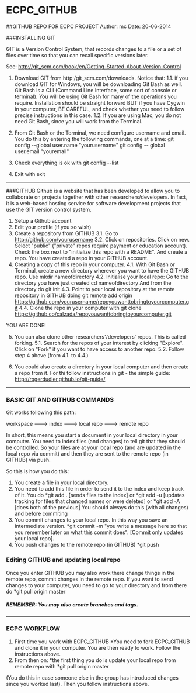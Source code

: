 ECPC_GITHUB
===========

##GITHUB REPO FOR ECPC PROJECT
Author: mc
Date: 20-06-2014

###INSTALLING GIT

GIT is a Version Control System, that records changes to a file or a set of files over time so that you can recall specific versions later. 

See:
http://git_scm.com/book/en/Getting-Started-About-Version-Control
 
1. Download GIT from http:/git_scm.com/downloads.
Notice that: 
1.1. if you download GIT for Windows, you will be downloading Git Bash as well.  Git Bash is a CLI (Command Line Interface, some sort of console or terminal). You will be using Git Bash for many of the operations you require. Installation should be straight forward BUT if you have Cygwin in your computer, BE CAREFUL, and check whether you need to follow precise instructions in this case. 
1.2. If you are using Mac, you do not need Git Bash, since you will work from the Terminal. 

2. From Git Bash or the Terminal, we need configure username and email. You do this by entering the following commands, one at a time:
git config --global user.name "yourusername"
git config -- global user.email "youremail"

3. Check everything is ok with
git config --list

4. Exit with 
exit

---

###GITHUB
Github is a website that has been developed to allow you to collaborate on projects together with other researchers/developers. In fact, it is a web-based hosting service for software development projects that use the GIT version control system.  

1. Setup a Github account
2. Edit your profile (if you so wish)
3. Create a repository from GITHUB
    3.1. Go to http://github.com/yourusername
    3.2. Click on repositories. Click on new. Select "public" ("private" repos require payment or education account). Check the box next to "initialize this repo with a README". And create a repo. You have created a repo in your GITHUB account. 
4. Creating a copy of this repo in your computer.
    4.1. With Git Bash or Terminal, create a new directory wherever you want to have the GITHUB repo. Use 
mkdir nameofdirectory
    4.2. Initialise your local repo: Go to the directory you have just created 
    cd nameofdirectory
    And from the directory do
    git init
    4.3. Point to your local repository at the remote repository in GITHUB doing
    git remote add origin https://github.com/yourusername/repoyouwanttobringtoyourcomputer.git
    4.4. Clone the repo in your computer with
    git clone https://github.co/calzada/repoyouwanttobringtoyourcomputer.git

YOU ARE DONE!

5. You can also clone other researchers'/developers' repos. This is called forking.
    5.1. Search for the repos of your interest by clicking "Explore". Click on "Fork" if you want to have access to another repo.
    5.2. Follow step 4 above (from 4.1. to 4.4.)

6. You could also create a directory in your local computer and then create a repo from it. For thi follow instructions in git - the simple guide:
http://rogerdudler.github.io/git-guide/

---

### BASIC GIT AND GITHUB COMMANDS
Git works following this path:

workspace ---> index ---> local repo ---> remote repo

In short, this means you start a document in your local directory in your computer. You need to index files (and changes) to tell git that they should be controlled. So your files are at your local repo (and are updated in the local repo via commit) and then they are sent to the remote repo (in GITHUB) via push. 

So this is how you do this: 

1. You create a file in your local directory.
2. You need to add this file in order to send it to the index and keep track of it. You do 
*git add . [sends files to the index]
or
*git add -u [updates tracking for files that changed names or were deleted]
or
*git add -A [does both of the previous]
You should always do this (with all changes) and before commiting
3. You commit changes to your local repo. In this way you save an intermediate version. 
*git commit -m "you write a message here so that you remember later on what this commit does". [Commit only updates your local repo].
4. You push changes to the remote repo (in GITHUB)
*git push

### Editing GITHUB and updating local repo 
Once you enter GITHUB you may also work there change things in the remote repo, commit changes in the remote repo. If you want to send changes to your computer, you need to go to your directory and from there do
*git pull origin master
 
##### REMEMBER: You may also create branches and tags.

---

### ECPC WORKFLOW

1. First time you work with ECPC_GITHUB
*You need to fork ECPC_GITHUB and clone it in your computer. You are then ready to work. Follow the instructions above.
2. From then on:
*the first thing you do is update your local repo from remote repo with
*git pull origin master 

(You do this in case someone else in the group has introduced changes since you worked last).
Then you follow instructions above.
